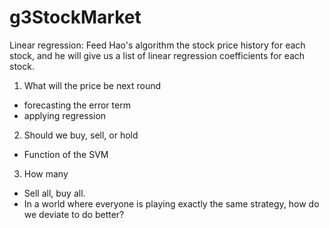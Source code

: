 g3StockMarket
=============

Linear regression: Feed Hao's algorithm the stock price history for each stock, and he will give us a list of linear regression coefficients for each stock.

1) What will the price be next round
- forecasting the error term
- applying regression
2) Should we buy, sell, or hold
- Function of the SVM
3) How many
- Sell all, buy all.
- In a world where everyone is playing exactly the same strategy, how do we deviate to do better?


